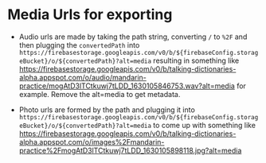 # Media Urls for exporting

- Audio urls are made by taking the path string, converting `/` to `%2F` and then plugging the `convertedPath` into `https://firebasestorage.googleapis.com/v0/b/${firebaseConfig.storageBucket}/o/${convertedPath}?alt=media` resulting in something like https://firebasestorage.googleapis.com/v0/b/talking-dictionaries-alpha.appspot.com/o/audio/mandarin-practice/mogAtD3lTCtkuwj7tLDD_1630105846753.wav?alt=media for example. Remove the alt=media to get metadata.

- Photo urls are formed by the path and plugging it into `https://firebasestorage.googleapis.com/v0/b/${firebaseConfig.storageBucket}/o/${convertedPath}?alt=media` to come up with something like https://firebasestorage.googleapis.com/v0/b/talking-dictionaries-alpha.appspot.com/o/images%2Fmandarin-practice%2FmogAtD3lTCtkuwj7tLDD_1630105898118.jpg?alt=media
